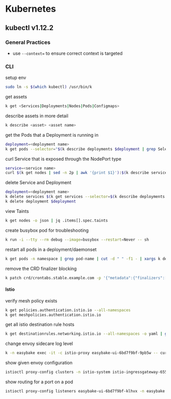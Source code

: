 # Kubernetes
## kubectl v1.12.2
### General Practices 
* use `--context=` to ensure correct context is targeted
### CLI
setup env<br/>
```bash
sudo ln -s $(which kubectl) /usr/bin/k
```
get assets<br/>
```bash
k get <Services|Deployments|Nodes|Pods|Configmaps>
```
describe assets in more detail<br/>
```bash
k describe <asset> <asset name>
```
get the Pods that a Deployment is running in<br/>
```bash
deployment=<deployment name>
k get pods --selector="$(k describe deployments $deployment | grep Selector | awk '{print $2}')" --output=wide
```
curl Service that is exposed through the NodePort type<br/>
```bash
service=<service name>
curl $(k get nodes | sed -n 2p | awk '{print $1}'):$(k describe service $service | grep NodePort: | awk '{print $3}' | sed 's/\/.*//')
```
delete Service and Deployment<br/>
```bash
deployment=<deployment name>
k delete services $(k get services --selector=$(k describe deployments $deployment | grep Selector | awk '{print $2}') | sed -n 2p | awk '{print $1}') 
k delete deployment $deployment
```
view Taints<br/>
```bash
k get nodes -o json | jq .items[].spec.taints
```
create busybox pod for troubleshooting<br/>
```bash
k run -i --tty --rm debug --image=busybox --restart=Never -- sh
```
restart all pods in a deployment/daemonset
```bash
k get pods -n namespace | grep pod-name | cut -d " " -f1 - | xargs k delete pod -n namespace
```
remove the CRD finalizer blocking
```bash
k patch crd/crontabs.stable.example.com -p '{"metadata":{"finalizers":[]}}' --type=merge
```

#### Istio
verify mesh policy exists
```bash
k get policies.authentication.istio.io --all-namespaces
k get meshpolicies.authentication.istio.io
```
get all istio destination rule hosts
```bash
k get destinationrules.networking.istio.io --all-namespaces -o yaml | grep "host:"
```
change envoy sidecare log level
```bash
k -n easybake exec -it -c istio-proxy easybake-ui-6bd7f9bf-9pb5w -- curl -XPOST http://localhost:15000/logging?level=trace
```
show given envoy configuration
```bash
istioctl proxy-config clusters -n istio-system istio-ingressgateway-65576f8745-kbvgl -o json
```
show routing for a port on a pod
```bash
istioctl proxy-config listeners easybake-ui-6bd7f9bf-klhvx -n easybake --port 3800 -o json
```
